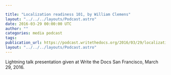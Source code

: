 ```yaml
---

title: "Localization readiness 101, by William Clemens"
layout: "../../../layouts/Podcast.astro"
date: 2016-03-29 00:00:00 UTC
author: ""
categories: media podcast
tags:
publication_url: https://podcast.writethedocs.org/2016/03/29/localization-readiness-william-clemens/
layout: "../../../layouts/Podcast.astro"
---
```


Lightning talk presentation given at Write the Docs San Francisco, March 29, 2016.
